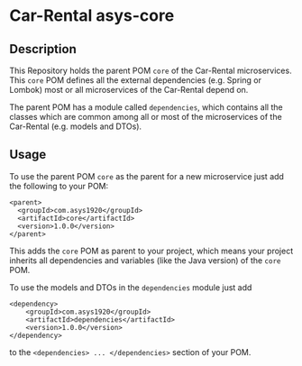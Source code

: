 # Car-Rental asys-core
## Description
This Repository holds the parent POM `core` of the Car-Rental microservices. This `core` POM defines all the external
dependencies (e.g. Spring or Lombok) most or all microservices of the Car-Rental depend on.

The parent POM has a module called `dependencies`, which contains all the classes which are common among all or most
of the microservices of the Car-Rental (e.g. models and DTOs).

## Usage
To use the parent POM `core` as the parent for a new microservice just add the following to your POM:
```
<parent>
  <groupId>com.asys1920</groupId>
  <artifactId>core</artifactId>
  <version>1.0.0</version>
</parent>
```
This adds the `core` POM as parent to your project, which means your project inherits all dependencies and variables
(like the Java version) of the `core` POM.

To use the models and DTOs in the `dependencies` module just add 
```
<dependency>
    <groupId>com.asys1920</groupId>
    <artifactId>dependencies</artifactId>
    <version>1.0.0</version>
</dependency>
```
to the `<dependencies> ... </dependencies>` section of your POM.